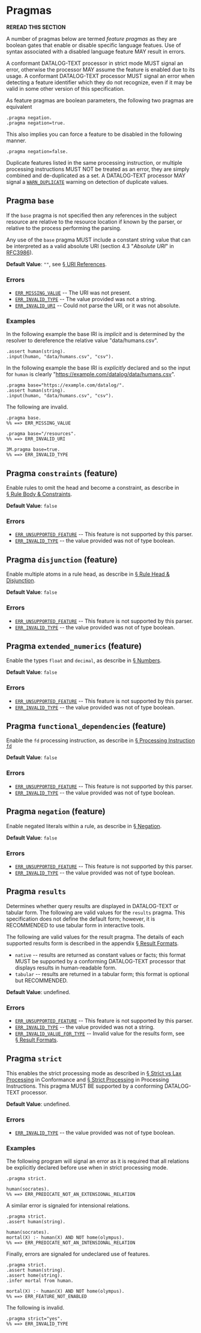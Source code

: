 # Pragmas

**REREAD THIS SECTION**

A number of pragmas below are termed _feature pragmas_ as they are boolean
gates that enable or disable specific language featues. Use of syntax
associated with a disabled language feature MAY result in errors. 

A conformant DATALOG-TEXT processor in strict mode MUST signal an error,
otherwise the processor MAY assume the feature is enabled due to its usage. A
conformant DATALOG-TEXT processor MUST signal an error when detecting a
feature identifier which they do not recognize, even if it may be valid in
some other version of this specification.

As feature pragmas are boolean parameters, the following two pragmas are equivalent

```datalog
.pragma negation.
.pragma negation=true.
```

This also implies you can force a feature to be disabled in the following manner.

```datalog
.pragma negation=false.
```

Duplicate features listed in the same processing instruction, or multiple processing instructions MUST NOT be treated as an error, they are simply combined and de-duplicated as a set. A DATALOG-TEXT processor MAY signal a [`WARN_DUPLICATE`](errors.md#WARN_DUPLICATE) warning on detection of duplicate values.

## Pragma `base`

If the `base` pragma is not specified then any references in the subject resource are relative to the resource location if known by the parser, or relative to the process performing the parsing. 

Any use of the `base` pragma MUST include a constant string value that can be interpreted as a valid absolute URI (section 4.3 "_Absolute URI_" in <span class="bibref inline">[RFC3986](x_references.md#RFC3986)</span>).

**Default Value**: `""`, see [§&nbsp;URI References](resolvers.md#uri-references).

### Errors

* [`ERR_MISSING_VALUE`](errors.md#ERR_MISSING_VALUE) -- The URI was not present.
* [`ERR_INVALID_TYPE`](errors.md#ERR_INVALID_TYPE) -- The value provided was not a string.
* [`ERR_INVALID_URI`](errors.md#ERR_INVALID_URI) -- Could not parse the URI, or it was not absolute.

### Examples

In the following example the base IRI is _implicit_ and is determined by the resolver to dereference the relative value "data/humans.csv".

```datalog
.assert human(string).
.input(human, "data/humans.csv", "csv").
```

In the following example the base IRI is _explicitly_ declared and so the input for `human` is clearly "https://example.com/datalog/data/humans.csv".

```datalog
.pragma base="https://example.com/datalog/".
.assert human(string).
.input(human, "data/humans.csv", "csv").
```

The following are invalid.

```datalog
.pragma base.
%% ==> ERR_MISSING_VALUE
```

```datalog
.pragma base="/resources".
%% ==> ERR_INVALID_URI
```

```datalog
3M.pragma base=true.
%% ==> ERR_INVALID_TYPE
```


## Pragma `constraints` (feature)

Enable rules to omit the head and become a constraint, as describe in [§&nbsp;Rule Body & Constraints](grammar_rules.md#rule-body--constraints).

**Default Value**: `false`

### Errors

* [`ERR_UNSUPPORTED_FEATURE`](errors.md#ERR_UNSUPPORTED_FEATURE) -- This feature is not supported by this parser.
* [`ERR_INVALID_TYPE`](errors.md#ERR_INVALID_TYPE) -- the value provided was not of type boolean.

## Pragma `disjunction` (feature)

Enable multiple atoms in a rule head, as describe in [§&nbsp;Rule Head & Disjunction](grammar_rules.md#rule-head--disjunction).

**Default Value**: `false`

### Errors

* [`ERR_UNSUPPORTED_FEATURE`](errors.md#ERR_UNSUPPORTED_FEATURE) -- This feature is not supported by this parser.
* [`ERR_INVALID_TYPE`](errors.md#ERR_INVALID_TYPE) -- the value provided was not of type boolean.

## Pragma `extended_numerics` (feature)

Enable the types `float` and `decimal`, as describe in [§&nbsp;Numbers](grammar_constants.md#numbers).

**Default Value**: `false`

### Errors

* [`ERR_UNSUPPORTED_FEATURE`](errors.md#ERR_UNSUPPORTED_FEATURE) -- This feature is not supported by this parser.
* [`ERR_INVALID_TYPE`](errors.md#ERR_INVALID_TYPE) -- the value provided was not of type boolean.

## Pragma `functional_dependencies` (feature)

Enable the `fd` processing instruction, as describe in [§&nbsp;Processing Instruction `fd`](grammar_pi.md#processing-instruction-fd)

**Default Value**: `false`

### Errors

* [`ERR_UNSUPPORTED_FEATURE`](errors.md#ERR_UNSUPPORTED_FEATURE) -- This feature is not supported by this parser.
* [`ERR_INVALID_TYPE`](errors.md#ERR_INVALID_TYPE) -- the value provided was not of type boolean.

## Pragma `negation` (feature)

Enable negated literals within a rule, as describe in [§&nbsp;Negation](grammar_literals.md#negation).

**Default Value**: `false`

### Errors

* [`ERR_UNSUPPORTED_FEATURE`](errors.md#ERR_UNSUPPORTED_FEATURE) -- This feature is not supported by this parser.
* [`ERR_INVALID_TYPE`](errors.md#ERR_INVALID_TYPE) -- the value provided was not of type boolean.

## Pragma `results`

Determines whether query results are displayed in DATALOG-TEXT or tabular form. The following are valid values for the `results` pragma. This specification does not define the default form; however, it is RECOMMENDED to use tabular form in interactive tools.

The following are valid values for the result pragma. The details of each supported results form is described in the appendix [§&nbsp;Result Formats](x_result_forms.md).

* `native` -- results are returned as constant values or facts; this format MUST be supported by a conforming DATALOG-TEXT processor that displays results in human-readable form.
* `tabular` -- results are returned in a tabular form; this format is optional but RECOMMENDED.

**Default Value**: undefined.

### Errors

* [`ERR_UNSUPPORTED_FEATURE`](errors.md#ERR_UNSUPPORTED_FEATURE) -- This feature is not supported by this parser.
* [`ERR_INVALID_TYPE`](errors.md#ERR_INVALID_TYPE) -- the value provided was not a string.
* [`ERR_INVALID_VALUE_FOR_TYPE`](errors.md#ERR_INVALID_VALUE_FOR_TYPE) -- Invalid value for the results form, see [§&nbsp;Result Formats](x_result_forms.md).

## Pragma `strict`

This enables the strict processing mode as described in [§&nbsp;Strict vs Lax Processing](conformance.md#strict-vs-lax-processing) in Conformance and [§&nbsp;Strict Processing](grammar_pi.md#strict-processing) in Processing Instructions.
This pragma MUST BE supported by a conforming DATALOG-TEXT processor.

**Default Value**: undefined.

### Errors

* [`ERR_INVALID_TYPE`](errors.md#ERR_INVALID_TYPE) -- the value provided was not of type boolean.

### Examples

The following program will signal an error as it is required that all relations be explicitly declared before use when in strict processing mode.

```datalog
.pragma strict.

human(socrates).
%% ==> ERR_PREDICATE_NOT_AN_EXTENSIONAL_RELATION
```

A similar error is signaled for intensional relations.

```datalog
.pragma strict.
.assert human(string).

human(socrates).
mortal(X) :- human(X) AND NOT home(olympus).
%% ==> ERR_PREDICATE_NOT_AN_INTENSIONAL_RELATION
```

Finally, errors are signaled for undeclared use of features.

```datalog
.pragma strict.
.assert human(string).
.assert home(string).
.infer mortal from human.

mortal(X) :- human(X) AND NOT home(olympus).
%% ==> ERR_FEATURE_NOT_ENABLED
```

The following is invalid.

```datalog
.pragma strict="yes".
%% ==> ERR_INVALID_TYPE
```
